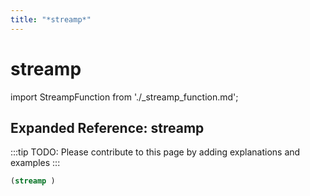 ```yaml
---
title: "*streamp*"
---
```


# streamp

import StreampFunction from './_streamp_function.md';

<StreampFunction />

## Expanded Reference: streamp

:::tip
TODO: Please contribute to this page by adding explanations and examples
:::

```lisp
(streamp )
```

